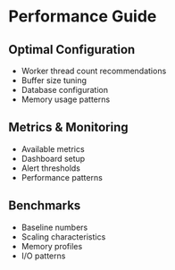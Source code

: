 # Performance Guide

## Optimal Configuration
- Worker thread count recommendations
- Buffer size tuning
- Database configuration
- Memory usage patterns

## Metrics & Monitoring
- Available metrics
- Dashboard setup
- Alert thresholds
- Performance patterns

## Benchmarks
- Baseline numbers
- Scaling characteristics
- Memory profiles
- I/O patterns 